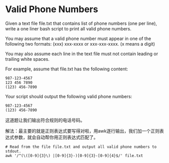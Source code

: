 Valid Phone Numbers
=========
Given a text file file.txt that contains list of phone numbers (one per line), write a one liner bash script to print all valid phone numbers.

You may assume that a valid phone number must appear in one of the following two formats: (xxx) xxx-xxxx or xxx-xxx-xxxx. (x means a digit)

You may also assume each line in the text file must not contain leading or trailing white spaces.

For example, assume that file.txt has the following content:
```
987-123-4567
123 456 7890
(123) 456-7890
```
Your script should output the following valid phone numbers:
```
987-123-4567
(123) 456-7890
```

这道题让我们输出符合规则的电话号码。

解法：最主要的就是正则表达式要写得对啦，用awk逐行输出，我们加一个正则表达式参数，就会自动帮你用正则表达式匹配了。
```
# Read from the file file.txt and output all valid phone numbers to stdout.
awk '/^(\([0-9]{3}\) |[0-9]{3}-)[0-9]{3}-[0-9]{4}$/' file.txt
```
